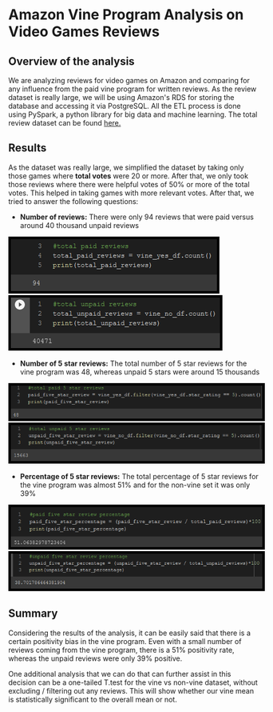 # Amazon Vine Program Analysis on Video Games Reviews

## Overview of the analysis

We are analyzing reviews for video games on Amazon and comparing for any influence from the paid vine program for written reviews. As the review dataset is really large, we will be using Amazon's RDS for storing the database and accessing it via PostgreSQL. All the ETL process is done using PySpark, a python library for big data and machine learning. The total review dataset can be found <a href='https://s3.amazonaws.com/amazon-reviews-pds/tsv/amazon_reviews_us_Video_Games_v1_00.tsv.gz'>here.</a>  

## Results

As the dataset was really large, we simplified the dataset by taking only those games where <B>total votes</B> were 20 or more. After that, we only took those reviews where there were helpful votes of 50% or more of the total votes. This helped in taking games with more relevant votes. After that, we tried to answer the following questions:

- <b>Number of reviews:</B> There were only 94 reviews that were paid versus around 40 thousand unpaid reviews

<img src='./resources/total_paid_review.png' style="border:5px solid black"></img>
<img src='./resources/total_unpaid_review.png'  style="border:5px solid black"></img>

- <b>Number of 5 star reviews:</B> The total number of 5 star reviews for the vine program was 48, whereas unpaid 5 stars were around 15 thousands

<img src='./resources/paid_5_star.png' style="border:5px solid black"></img>
<img src='./resources/unpaid_5_star.png' style="border:5px solid black"></img> 

- <b>Percentage of 5 star reviews:</B> The total percentage of 5 star reviews for the vine program was almost 51% and for the non-vine set it was only 39%   

<img src='./resources/paid_percent.png' style="border:5px solid black"></img>
<img src='./resources/unpaid_percent.png' style="border:5px solid black"></img> 


## Summary

Considering the results of the analysis, it can be easily said that there is a certain positivity bias in the vine program. Even with a small number of reviews coming from the vine program, there is a 51% positivity rate, whereas the unpaid reviews were only 39% positive. 

One additional analysis that we can do that can further assist in this decision can be a one-tailed T.test for the vine vs non-vine dataset, without excluding / filtering out any reviews. This will show whether our vine mean is statistically significant to the overall mean or not.
